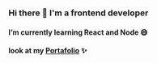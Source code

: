 ### Hi there 👋 I'm a frontend developer

#### I’m currently learning React and Node 😄

#### look at my [Portafolio](https://portafolio-carlos-araya.netlify.app/) ✨

<!--
**Charlie2208/Charlie2208** is a ✨ _special_ ✨ repository because its `README.md` (this file) appears on your GitHub profile.

Here are some ideas to get you started:

- 🔭 I’m currently working on ...
- 🌱 I’m currently learning ...
- 👯 I’m looking to collaborate on ...
- 🤔 I’m looking for help with ...
- 💬 Ask me about ...
- 📫 How to reach me: ...
- 😄 Pronouns: ...
- ⚡ Fun fact: ...
-->
